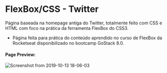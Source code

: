 # FlexBox/CSS - Twitter

Página baseada na homepage antiga do Twitter, totalmente feito com CSS e HTML com foco na prática da ferramenta FlexBox do CSS3.

- Página feita para prática do conteúdo aprendido no curso de FlexBox da Rocketseat disponibilizado no bootcamp GoStack 8.0.

#### Page Preview: 

![Screenshot from 2019-10-13 18-06-03](https://user-images.githubusercontent.com/49006764/66722621-7902d300-ede6-11e9-8eee-669d45c64263.png)

